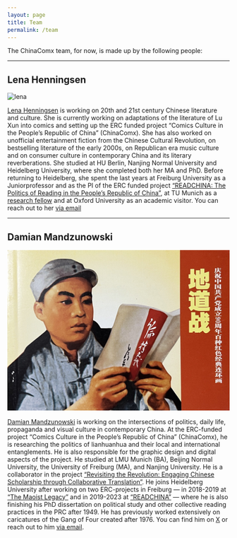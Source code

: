 ```yaml
---
layout: page
title: Team
permalink: /team
---
```


The ChinaComx team, for now, is made up by the following people:

***

## Lena Henningsen
![lena](../assets/img/lhh-2.jpg)

[Lena Henningsen](https://www.researchgate.net/profile/Lena-Henningsen) is working on 20th and 21st century Chinese literature and culture. She is currently working on adaptations of the literature of Lu Xun into comics and setting up the ERC funded project “Comics Culture in the People’s Republic of China” (ChinaComx). She has also worked on unofficial entertainment fiction from the Chinese Cultural Revolution, on bestselling literature of the early 2000s, on Republican era music culture and on consumer culture in contemporary China and its literary reverberations. She studied at HU Berlin, Nanjing Normal University and Heidelberg University, where she completed both her MA and PhD. Before returning to Heidelberg, she spent the last years at Freiburg University as a Juniorprofessor and as the PI of the ERC funded project [“READCHINA: The Politics of Reading in the People’s Republic of China”](https://readchina.github.io), at TU Munich as a [research fellow](https://www.ias.tum.de/ias/henningsen-lena/) and at Oxford University as an academic visitor. You can reach out to her [via email](mailto:lena.henningsen@zo.uni-heidelberg.de)

***

## Damian Mandzunowski
![damian](../assets/img/lhh-3.jpg)

[Damian Mandzunowski](https://www.researchgate.net/profile/Damian-Mandzunowski) is working on the intersections of politics, daily life, propaganda and visual culture in contemporary China. At the ERC-funded project “Comics Culture in the People’s Republic of China” (ChinaComx), he is researching the politics of lianhuanhua and their local and international entanglements. He is also responsible for the graphic design and digital aspects of the project. He studied at LMU Munich (BA), Beijing Normal University, the University of Freiburg (MA), and Nanjing University. He is a collaborator in the project [“Revisiting the Revolution: Engaging Chinese Scholarship through Collaborative Translation”](http://prchistory.org/revisiting-the-revolution-landing-page/). He joins Heidelberg University after working on two ERC-projects in Freiburg — in 2018-2019 at [“The Maoist Legacy”](https://www.maoistlegacy.de/) and in 2019-2023 at [“READCHINA”](https://readchina.github.io) — where he is also finishing his PhD dissertation on political study and other collective reading practices in the PRC after 1949. He has previously worked extensively on caricatures of the Gang of Four created after 1976. You can find him on [X](https://twitter.com/zhong_daming) or reach out to him [via email](mailto:damian.mandzunowski@zo.uni-heidelberg.de).